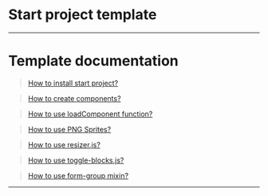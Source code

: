 # Start project template

---

# Template documentation

> [How to install start project?](template_documentation__install.md)

> [How to create components?](template_documentation__create-components.md)

> [How to use loadComponent function?](template_documentation__loadcomponent.md)

> [How to use PNG Sprites?](template_documentation__png-sprites.md)

> [How to use resizer.js?](template_documentation__resizer-helper.md)

> [How to use toggle-blocks.js?](template_documentation__toggle-blocks-helper.md)

> [How to use form-group mixin?](template_documentation__c-forms.md)

---